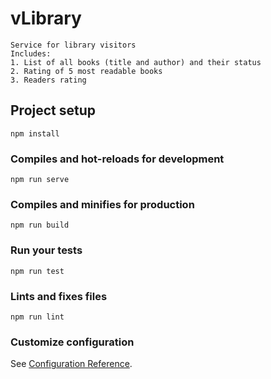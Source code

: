 # vLibrary
```
Service for library visitors
Includes:
1. List of all books (title and author) and their status
2. Rating of 5 most readable books
3. Readers rating
```

## Project setup
```
npm install
```

### Compiles and hot-reloads for development
```
npm run serve
```

### Compiles and minifies for production
```
npm run build
```

### Run your tests
```
npm run test
```

### Lints and fixes files
```
npm run lint
```

### Customize configuration
See [Configuration Reference](https://cli.vuejs.org/config/).
